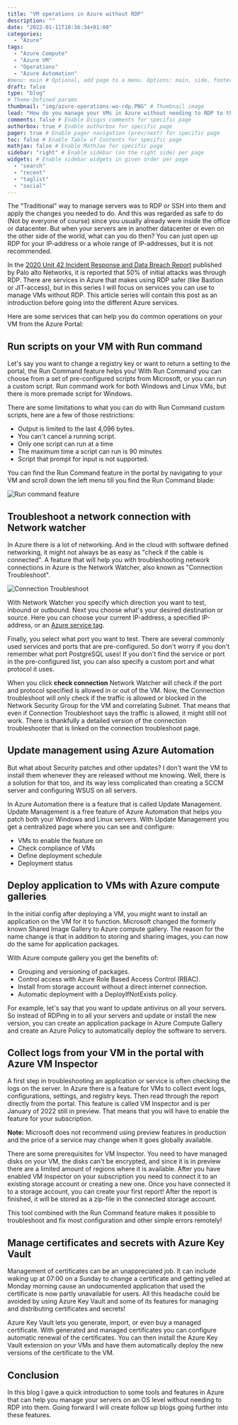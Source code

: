 ```yaml
---
title: "VM operations in Azure without RDP"
description: ""
date: "2022-01-11T10:36:34+01:00"
categories:
  - "Azure"
tags:
  - "Azure Compute"
  - "Azure VM"
  - "Operations"
  - "Azure Automation"
#menu: main # Optional, add page to a menu. Options: main, side, footer
draft: false
type: "blog"
# Theme-Defined params
thumbnail: "img/azure-operations-wo-rdp.PNG" # Thumbnail image
lead: "How do you manage your VMs in Azure without needing to RDP to them?" # Lead text
comments: false # Enable Disqus comments for specific page
authorbox: true # Enable authorbox for specific page
pager: true # Enable pager navigation (prev/next) for specific page
toc: false # Enable Table of Contents for specific page
mathjax: false # Enable MathJax for specific page
sidebar: "right" # Enable sidebar (on the right side) per page
widgets: # Enable sidebar widgets in given order per page
  - "search"
  - "recent"
  - "taglist"
  - "social"
---
```


The "Traditional" way to manage servers was to RDP or SSH into them and apply the changes you needed to do. And this was regarded as safe to do (Not by everyone of course) since you usually already were inside the office or datacenter. But when your servers are in another datacenter or even on the other side of the world, what can you do then?
You can just open up RDP for your IP-address or a whole range of IP-addresses, but it is not recommended.

In the [2020 Unit 42 Incident Response and Data Breach Report](https://www.paloaltonetworks.com/resources/research/2020-unit42-incident-response-and-data-breach-report) published by Palo alto Networks, it is reported that 50% of initial attacks was through RDP.
There are services in Azure that makes using RDP safer (like Bastion or JIT-access), but in this series I will focus on services you can use to manage VMs without RDP.
This article series will contain this post as an introduction before going into the different Azure services.

Here are some services that can help you do common operations on your VM from the Azure Portal:

## Run scripts on your VM with Run command
Let's say you want to change a registry key or want to return a setting to the portal, the Run Command feature helps you! With Run Command you can choose from a set of pre-configured scripts from Microsoft, or you can run a custom script. Run command work for both Windows and Linux VMs, but there is more premade script for Windows.

There are some limitations to what you can do with Run Command custom scripts, here are a few of those restrictions:
- Output is limited to the last 4,096 bytes.
- You can't cancel a running script.
- Only one script can run at a time
- The maximum time a script can run is 90 minutes
- Script that prompt for input is not supported.

You can find the Run Command feature in the portal by navigating to your VM and scroll down the left menu till you find the Run Command blade:

![Run command feature](/img/Azure-run-command.PNG)

## Troubleshoot a network connection with Network watcher
In Azure there is a lot of networking. And in the cloud with software defined networking, it might not always be as easy as "check if the cable is connected". A feature that will help you with troubleshooting network connections in Azure is the Network Watcher, also known as "Connection Troubleshoot".

![Connection Troubleshoot](/img/Connection-troubleshoot.PNG)

With Network Watcher you specify which direction you want to test, inbound or outbound. Next you choose what's your desired destination or source. Here you can choose your current IP-address, a specified IP-address, or an [Azure service tag](https://docs.microsoft.com/en-us/azure/virtual-network/service-tags-overview#available-service-tags).

Finally, you select what port you want to test. There are several commonly used services and ports that are pre-configured. So don't worry if you don't remember what port PostgreSQL uses! If you don't find the service or port in the pre-configured list, you can also specify a custom port and what protocol it uses.

When you click **check connection** Network Watcher will check if the port and protocol specified is allowed in or out of the VM. Now, the Connection troubleshoot will only check if the traffic is allowed or blocked in the Network Security Group for the VM and correlating Subnet. That means that even if Connection Troubleshoot says the traffic is allowed, it might still not work. There is thankfully a detailed version of the connection troubleshooter that is linked on the connection troubleshoot page.

## Update management using Azure Automation
But what about Security patches and other updates? I don't want the VM to install them whenever they are released without me knowing. Well, there is a solution for that too, and its way less complicated than creating a SCCM server and configuring WSUS on all servers.

In Azure Automation there is a feature that is called Update Management. Update Management is a free feature of Azure Automation that helps you patch both your Windows and Linux servers. With Update Management you get a centralized page where you can see and configure:
- VMs to enable the feature on
- Check compliance of VMs
- Define deployment schedule
- Deployment status

## Deploy application to VMs with Azure compute galleries
In the initial config after deploying a VM, you might want to install an application on the VM for it to function. Microsoft changed the formerly known Shared Image Gallery to Azure compute gallery. The reason for the name change is that in addition to storing and sharing images, you can now do the same for application packages.

With Azure compute gallery you get the benefits of:
- Grouping and versioning of packages.
- Control access with Azure Role Based Access Control (RBAC).
- Install from storage account without a direct internet connection.
- Automatic deployment with a DeployIfNotExists policy.

For example, let's say that you want to update antivirus on all your servers. So instead of RDPing in to all your servers and update or install the new version, you can create an application package in Azure Compute Gallery and create an Azure Policy to automatically deploy the software to servers.

## Collect logs from your VM in the portal with Azure VM Inspector
A first step in troubleshooting an application or service is often checking the logs on the server. In Azure there is a feature for VMs to collect event logs, configurations, settings, and registry keys. Then read through the report directly from the portal. This feature is called VM Inspector and is per January of 2022 still in preview. That means that you will have to enable the feature for your subscription. 

**Note:** Microsoft does not recommend using preview features in production and the price of a service may change when it goes globally available.

There are some prerequisites for VM Inspector. You need to have managed disks on your VM, the disks can't be encrypted, and since it is in preview there are a limited amount of regions where it is available.
After you have enabled VM Inspector on your subscription you need to connect it to an existing storage account or creating a new one. Once you have connected it to a storage account, you can create your first report! After the report is finished, it will be stored as a zip-file in the connected storage account.

This tool combined with the Run Command feature makes it possible to troubleshoot and fix most configuration and other simple errors remotely!

## Manage certificates and secrets with Azure Key Vault
Management of certificates can be an unappreciated job. It can include waking up at 07:00 on a Sunday to change a certificate and getting yelled at Monday morning cause an undocumented application that used the certificate is now partly unavailable for users. All this headache could be avoided by using Azure Key Vault and some of its features for managing and distributing certificates and secrets!

Azure Key Vault lets you generate, import, or even buy a managed certificate. With generated and managed certificates you can configure automatic renewal of the certificates. You can then install the Azure Key Vault extension on your VMs and have them automatically deploy the new versions of the certificate to the VM.

## Conclusion
In this blog I gave a quick introduction to some tools and features in Azure that can help you manage your servers on an OS level without needing to RDP into them. Going forward I will create follow up blogs going further into these features.